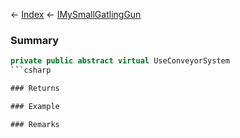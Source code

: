 ← [Index](Api-Index) ← [IMySmallGatlingGun](Sandbox.ModAPI.Ingame.IMySmallGatlingGun)

### Summary

```csharp
private public abstract virtual UseConveyorSystem
```csharp

### Returns

### Example

### Remarks


